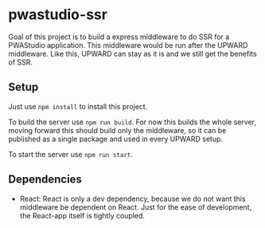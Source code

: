 # pwastudio-ssr
Goal of this project is to build a express middleware to do SSR for a PWAStudio application.
This middleware would be run after the UPWARD middleware. Like this, UPWARD can stay as it is and we still get the benefits of SSR.  

## Setup
Just use `npm install` to install this project.  

To build the server use `npm run build`. For now this builds the whole server, moving forward this should build only the
middleware, so it can be published as a single package and used in every UPWARD setup.

To start the server use `npm run start`.

## Dependencies
- React: React is only a dev dependency, because we do not want this middleware be dependent on React. 
    Just for the ease of development, the React-app itself is tightly coupled.